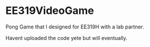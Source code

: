 # EE319VideoGame

Pong Game that I designed for EE319H with a lab partner.

Havent uploaded the code yete but will eventually.

